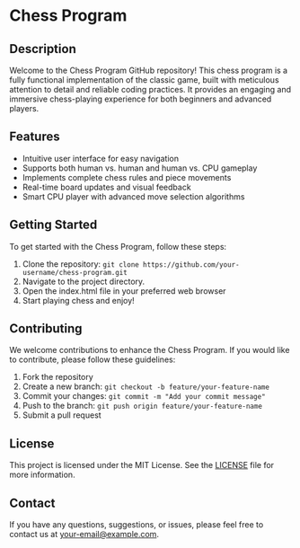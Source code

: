 Chess Program
=============

Description
-----------

Welcome to the Chess Program GitHub repository! This chess program is a fully functional implementation of the classic game, built with meticulous attention to detail and reliable coding practices. It provides an engaging and immersive chess-playing experience for both beginners and advanced players.

Features
--------

*   Intuitive user interface for easy navigation
*   Supports both human vs. human and human vs. CPU gameplay
*   Implements complete chess rules and piece movements
*   Real-time board updates and visual feedback
*   Smart CPU player with advanced move selection algorithms

Getting Started
---------------

To get started with the Chess Program, follow these steps:

1.  Clone the repository: `git clone https://github.com/your-username/chess-program.git`
2.  Navigate to the project directory.
3.  Open the index.html file in your preferred web browser
4.  Start playing chess and enjoy!

Contributing
------------

We welcome contributions to enhance the Chess Program. If you would like to contribute, please follow these guidelines:

1.  Fork the repository
2.  Create a new branch: `git checkout -b feature/your-feature-name`
3.  Commit your changes: `git commit -m "Add your commit message"`
4.  Push to the branch: `git push origin feature/your-feature-name`
5.  Submit a pull request

License
-------

This project is licensed under the MIT License. See the [LICENSE](LICENSE) file for more information.

Contact
-------

If you have any questions, suggestions, or issues, please feel free to contact us at [your-email@example.com](mailto:avivjanwork@gmail.com).
